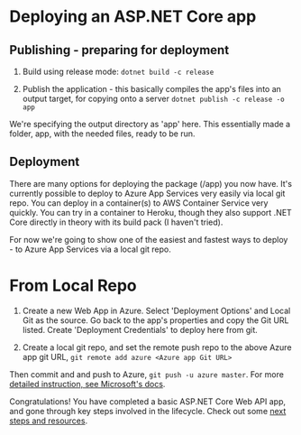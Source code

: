 # Deploying an ASP.NET Core app

## Publishing - preparing for deployment

1. Build using release mode:
```dotnet build -c release```

1. Publish the application - this basically compiles the app's files into an output target, for copying onto a server
```dotnet publish -c release -o app```

  We're specifying the output directory as 'app' here. This essentially made a folder, app, with the needed files, ready to be run. 

## Deployment

There are many options for deploying the package (/app) you now have. It's currently possible to deploy to Azure App Services very easily via local git repo. You can deploy in a container(s) to AWS Container Service very quickly. You can try in a container to Heroku, though they also support .NET Core directly in theory with its build pack (I haven't tried). 

For now we're going to show one of the easiest and fastest ways to deploy - to Azure App Services via a local git repo. 

# From Local Repo

1. Create a new Web App in Azure. Select 'Deployment Options' and Local Git as the source.
Go back to the app's properties and copy the Git URL listed. Create 'Deployment Credentials' to deploy here from git.

2. Create a local git repo, and set the remote push repo to the above Azure app git URL,
`git remote add azure <Azure app Git URL>`

Then commit and and push to Azure, `git push -u azure master`. For more [detailed instruction, see Microsoft's docs](https://azure.microsoft.com/en-us/documentation/articles/app-service-deploy-local-git/).

Congratulations! You have completed a basic ASP.NET Core Web API app, and gone through key steps involved in the lifecycle. Check out some [next steps and resources](https://github.com/excellalabs/aspnetcore-workshop-kit/blob/master/Next.md). 
